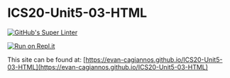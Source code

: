 # ICS20-Unit5-03-HTML
[![GitHub's Super Linter](https://github.com/evan-cagiannos/ICS20-Unit5-03-HTML/workflows/GitHub's%20Super%20Linter/badge.svg)](https://github.com/evan-cagiannos/ICS20-Unit5-03-HTML/actions)

[![Run on Repl.it](https://repl.it/badge/github/evan-cagiannos/ICS20-Unit5-03-HTML)](https://repl.it/github/evan-cagiannos/ICS20-Unit5-03-HTML)

This site can be found at: [https://evan-cagiannos.github.io/ICS20-Unit5-03-HTML](https://evan-cagiannos.github.io/ICS20-Unit5-03-HTML)
